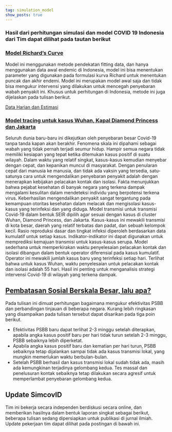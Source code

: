 ```yaml
---
tag: simulation_model
show_posts: true
---
```


### Hasil dari perhitungan simulasi dan model COVID 19 Indonesia dari Tim dapat dilihat pada tautan berikut

### <a href="http://journals.itb.ac.id/index.php/cbms/article/view/13395" target="_blank">Model Richard’s Curve </a>
Model ini menggunakan metode pendekatan fitting data, dan hanya menggunakan data awal endemic di Indonesia, model ini bisa menentukan parameter yang digunakan pada formulasi kurva Richard untuk menentukan puncak dan akhir endemi. Model ini merupakan model awal saja dan tidak bisa mengukur intervensi yang dilakukan untuk mencegah penyebaran wabah penyakit ini. Khusus untuk perhitungan di Indonesia, metode ini juga dijelaskan pada tulisan berikut.

<a href="https://simcovid.github.io/topics/richards_curve/Data%20Harian%20dan%20Estimasi%20nCOVID.pdf">Data Harian dan Estimasi</a>

### <a href="http://journals.itb.ac.id/index.php/cbms/article/view/13441" target="_blank">Model tracing untuk kasus Wuhan, Kapal Diamond Princess dan Jakarta </a>
Seluruh dunia baru-baru ini dikejutkan oleh penyebaran besar Covid-19 tanpa tanda kapan akan berakhir. Fenomena skala ini dipahami sebagai wabah yang tidak pernah terjadi seumur hidup. Hampir semua negara tidak memiliki kesiapan yang tepat ketika ditemukan kasus positif di suatu wilayah. Dalam waktu yang relatif singkat, kasus-kasus kemudian menyebar dengan cepat, dan kepanikan muncul di masyarakat. Dengan penularan cepat dari manusia ke manusia, dan tidak ada vaksin yang tersedia, satu-satunya cara untuk mengendalikan penyebaran penyakit adalah dengan menerapkan kebijakan pelacakan kontak dan isolasi. Fakta menunjukkan bahwa pejabat kesehatan di banyak negara yang terkena dampak mengalami kesulitan dalam mendeteksi individu yang berpotensi terkena virus. Keberhasilan mengendalikan penyakit sangat tergantung pada kemampuan otoritas kesehatan dalam melacak dan mengisolasi kasus-kasus yang terinfeksi dan yang diduga. Model transmisi untuk transmisi Covid-19 dalam bentuk SEIR dipilih agar sesuai dengan kasus di cluster Wuhan, Diamond Princess, dan Jakarta. Kasus-kasus ini mewakili transmisi di kota besar, daerah yang relatif terbatas dan padat, dan sebuah kelompok kecil. Rasio reproduksi dasar dan tingkat infeksi diperoleh berdasarkan data kumulatif untuk setiap kasus. Indikator-indikator ini dapat digunakan untuk memprediksi kemajuan transmisi untuk kasus-kasus serupa. Model sederhana untuk memperkirakan waktu penyelesaian pelacakan kontak dan isolasi dibangun dalam bentuk operator diferensial pada kasus kumulatif. Operator ini mewakili jumlah kasus baru yang terinfeksi setiap hari. Terlihat bahwa untuk kasus Wuhan, waktu penyelesaian untuk pelacakan kontak dan isolasi adalah 55 hari. Hasil ini penting untuk menganalisis strategi intervensi Covid-19 di wilayah yang terkena dampak.

## <a href="https://mfkasim91.github.io/2020/04/14/COVID19-PSBB/" target="_blank"> Pembatasan Sosial Berskala Besar, lalu apa?</a>
Pada tulisan ini dimuat perhitungan bagaimana mengukur efektivitas PSBB dan perbandingan tinjauan di beberapa negara. Kurang lebih ringkasan yang disampaikan pada tulisan tersebut dapat disarikan pada tiga poin berikut.

- Efektivitas PSBB baru dapat terlihat 2-3 minggu setelah diterapkan, apabila angka kasus positif baru per hari tidak turun setelah 2-3 minggu, PSBB sebaiknya lebih diperketat.
- Apabila angka kasus positif baru dan kematian per hari turun, PSBB sebaiknya tetap dijalankan sampai tidak ada kasus transmisi lokal, yang mungkin memerlukan waktu berbulan-bulan.
- Setelah PSBB berhasil dan kasus transmisi lokal sudah tidak ada, masih ada kemungkinan terjadinya gelombang kedua. Tes massal dan penelusuran kontak sebaiknya tetap dilakukan secara agresif untuk memperlambat penyebaran gelombang kedua.

## Update SimcovID
Tim ini bekerja secara independen berdiskusi secara online, dan memberikan hasilnya dalam bentuk laporan singkat sebagai berikut, beberapa tulisan sedang dipersiapkan untuk publikasi di jurnal ilmiah. Update pekerjaan tim dapat dilihat pada postingan di bawah ini.
